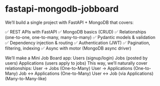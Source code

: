 # fastapi-mongodb-jobboard
We’ll build a single project with FastAPI + MongoDB that covers:

✅ REST APIs with FastAPI
✅ MongoDB basics (CRUD)
✅ Relationships (one-to-one, one-to-many, many-to-many)
✅ Pydantic models & validation
✅ Dependency injection & routing
✅ Authentication (JWT)
✅ Pagination, filtering, indexing
✅ Async with motor (MongoDB async driver)

We’ll make a Mini Job Board app:
Users (signup/login)
Jobs (posted by users)
Applications (users apply to jobs)
This way, we’ll naturally cover relationships:
User → Jobs (One-to-Many)
User → Applications (One-to-Many)
Job ↔ Applications (One-to-Many)
User ↔ Job (via Applications) (Many-to-Many-like)

